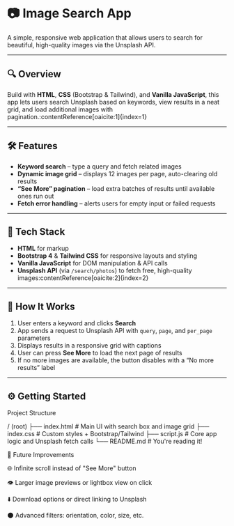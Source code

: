 # 📷 Image Search App

A simple, responsive web application that allows users to search for beautiful, high-quality images via the Unsplash API.

---

## 🔍 Overview

Build with **HTML**, **CSS** (Bootstrap & Tailwind), and **Vanilla JavaScript**, this app lets users search Unsplash based on keywords, view results in a neat grid, and load additional images with pagination.:contentReference[oaicite:1]{index=1}

---

## 🛠️ Features

- **Keyword search** – type a query and fetch related images  
- **Dynamic image grid** – displays 12 images per page, auto-clearing old results  
- **“See More” pagination** – load extra batches of results until available ones run out  
- **Fetch error handling** – alerts users for empty input or failed requests  

---

## 🚀 Tech Stack

- **HTML** for markup  
- **Bootstrap 4** & **Tailwind CSS** for responsive layouts and styling  
- **Vanilla JavaScript** for DOM manipulation & API calls  
- **Unsplash API** (via `/search/photos`) to fetch free, high-quality images:contentReference[oaicite:2]{index=2}

---

## 🧩 How It Works

1. User enters a keyword and clicks **Search**  
2. App sends a request to Unsplash API with `query`, `page`, and `per_page` parameters  
3. Displays results in a responsive grid with captions  
4. User can press **See More** to load the next page of results  
5. If no more images are available, the button disables with a “No more results” label

---

## ⚙️ Getting Started

 Project Structure

/ (root)
├── index.html         # Main UI with search box and image grid
├── index.css          # Custom styles + Bootstrap/Tailwind
├── script.js          # Core app logic and Unsplash fetch calls
└── README.md          # You're reading it!

🧭 Future Improvements

🌐 Infinite scroll instead of "See More" button

👁️ Larger image previews or lightbox view on click

⬇️ Download options or direct linking to Unsplash

🌑 Advanced filters: orientation, color, size, etc.


